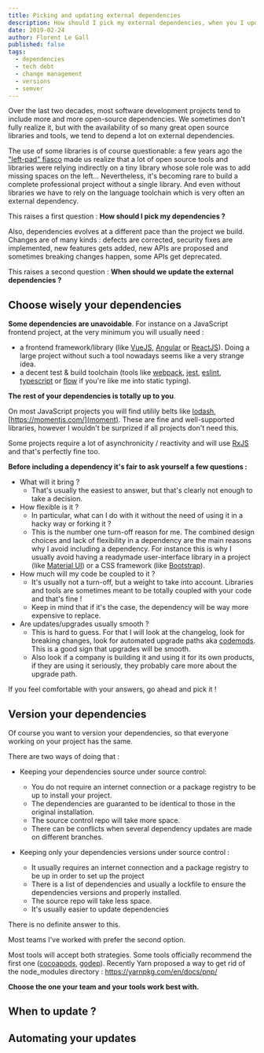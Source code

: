 ```yaml
---
title: Picking and updating external dependencies
description: How should I pick my external dependencies, when you I update those ?
date: 2019-02-24
author: Florent Le Gall
published: false
tags:
  - dependencies
  - tech debt
  - change management
  - versions
  - semver
---
```


Over the last two decades, most software development projects tend to include more and more open-source dependencies. We sometimes don't fully realize it, but with the availability of so many great open source libraries and tools, we tend to depend a lot on external dependencies.

The use of some libraries is of course questionable: a few years ago the ["left-pad" fiasco](https://www.theregister.co.uk/2016/03/23/npm_left_pad_chaos/) made us realize that a lot of open source tools and libraries were relying indirectly on a tiny library whose sole role was to add missing spaces on the left... Nevertheless, it's becoming rare to build a complete professional project without a single library. And even without libraries we have to rely on the language toolchain which is very often an external dependency.

This raises a first question :
**How should I pick my dependencies ?**

Also, dependencies evolves at a different pace than the project we build. Changes are of many kinds : defects are corrected, security fixes are implemented, new features gets added, new APIs are proposed and sometimes breaking changes happen, some APIs get deprecated.

This raises a second question :
**When should we update the external dependencies ?**

## Choose wisely your dependencies

**Some dependencies are unavoidable**. For instance on a JavaScript frontend project, at the very minimum you will usually need :

- a frontend framework/library (like [VueJS](https://vuejs.org/), [Angular](https://angular.io/) or [ReactJS](https://reactjs.org/)). Doing a large project without such a tool nowadays seems like a very strange idea.
- a decent test & build toolchain (tools like [webpack](https://webpack.js.org/), [jest](https://jestjs.io/), [eslint](https://eslint.org/), [typescript](https://www.typescriptlang.org/) or [flow](https://flow.org/) if you're like me into static typing).

**The rest of your dependencies is totally up to you**.

On most JavaScript projects you will find utilily belts like [lodash](https://lodash.com/), [https://momentjs.com/](moment). These are fine and well-supported libraries, however I wouldn't be surprized if all projects don't need this.

Some projects require a lot of asynchronicity / reactivity and will use [RxJS](https://rxjs-dev.firebaseapp.com/) and that's perfectly fine too.

**Before including a dependency it's fair to ask yourself a few questions :**

- What will it bring ?
  - That's usually the easiest to answer, but that's clearly not enough to take a decision.
- How flexible is it ?
  - In particular, what can I do with it without the need of using it in a hacky way or forking it ?
  - This is the number one turn-off reason for me. The combined design choices and lack of flexibility in a dependency are the main reasons why I avoid including a dependency. For instance this is why I usually avoid having a readymade user-interface library in a project (like [Material UI](https://material-ui.com/)) or a CSS framework (like [Bootstrap](https://getbootstrap.com/)).
- How much will my code be coupled to it ?
  - It's usually not a turn-off, but a weight to take into account. Libraries and tools are sometimes meant to be totally coupled with your code and that's fine !
  - Keep in mind that if it's the case, the dependency will be way more expensive to replace.
- Are updates/upgrades usually smooth ?
  - This is hard to guess. For that I will look at the changelog, look for breaking changes, look for automated upgrade paths aka [codemods](https://github.com/facebook/codemod). This is a good sign that upgrades will be smooth.
  - Also look if a company is building it and using it for its own products, if they are using it seriously, they probably care more about the upgrade path.

If you feel comfortable with your answers, go ahead and pick it !

## Version your dependencies

Of course you want to version your dependencies, so that everyone working on your project has the same.

There are two ways of doing that :

- Keeping your dependencies source under source control:

  - You do not require an internet connection or a package registry to be up to install your project.
  - The dependencies are guaranted to be identical to those in the original installation.
  - The source control repo will take more space.
  - There can be conflicts when several dependency updates are made on different branches.

- Keeping only your dependencies versions under source control :
  - It usually requires an internet connection and a package registry to be up in order to set up the project
  - There is a list of dependencies and usually a lockfile to ensure the dependencies versions and properly installed.
  - The source repo will take less space.
  - It's usually easier to update dependencies

There is no definite answer to this.

Most teams I've worked with prefer the second option.

Most tools will accept both strategies.
Some tools officially recommend the first one ([cocoapods](https://guides.cocoapods.org/using/using-cocoapods.html), [godep](https://github.com/tools/godep#how-to-use-godep-with-a-new-project)).
Recently Yarn proposed a way to get rid of the node_modules directory : https://yarnpkg.com/en/docs/pnp/

**Choose the one your team and your tools work best with.**

## When to update ?

## Automating your updates
